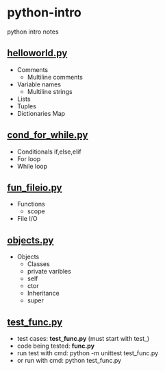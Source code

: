 # python-intro
python intro notes

## [helloworld.py](helloworld.py)
* Comments
  * Multiline comments
* Variable names
  * Multiline strings
* Lists
* Tuples
* Dictionaries Map
## [cond_for_while.py](cond_for_while.py)
* Conditionals if,else,elif
* For loop
* While loop
## [fun_fileio.py](fun_fileio.py)
* Functions
  * scope 
* File I/O
## [objects.py](objects.py)
* Objects
  * Classes
  * private varibles
  * self
  * ctor
  * Inheritance
  * super 
## [test_func.py](test_func.py)
* test cases: **test_func.py** (must start with test_)
* code being tested: **func.py**
* run test with cmd: 
  python -m unittest test_func.py
* or run with cmd:
  python test_func.py

